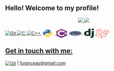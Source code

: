 ## Hello! Welcome to my profile! 

<div align="center">
  <a href="https://github.com/arthurnmachado">
  <img height="180em" src="https://github-readme-stats.vercel.app/api?username=arthurnmachado&show_icons=true&theme=dark&include_all_commits=true&count_private=true"/>
  <img height="180em" src="https://github-readme-stats.vercel.app/api/top-langs/?username=arthurnmachado&hide=scss,jupyter%20notebook&layout=compact&langs_count=7&theme=dark"/>
</div>
<div style="display: inline_block"><br>
  <img align="center" alt="Git" height="30" width="40" src="https://cdn.jsdelivr.net/gh/devicons/devicon/icons/git/git-plain.svg">
  <img align="center" alt="C" height="30" width="40" src="https://cdn.jsdelivr.net/gh/devicons/devicon/icons/c/c-original.svg">
  <img align="center" alt="C++" height="30" width="40" src="https://cdn.jsdelivr.net/gh/devicons/devicon/icons/cplusplus/cplusplus-original.svg">
  <img align="center" alt="Python" height="30" width="40" src="https://raw.githubusercontent.com/devicons/devicon/master/icons/python/python-original.svg">
  <img align="center" alt="Csharp" height="30" width="40" src="https://raw.githubusercontent.com/devicons/devicon/master/icons/csharp/csharp-original.svg">
  <img align="center" alt="PHP" height="30" width="40" src="https://raw.githubusercontent.com/devicons/devicon/v2.16.0/icons/php/php-original.svg">
  <img align="center" alt="Django" height="30" width="40" src="https://raw.githubusercontent.com/devicons/devicon/v2.16.0/icons/django/django-plain.svg">
  <img align="center" alt="Laravel" height="30" width="40" src="https://raw.githubusercontent.com/devicons/devicon/v2.16.0/icons/laravel/laravel-original.svg">
</div>

##


## Get in touch with me:

<a href="https://www.linkedin.com/in/arthurnmachado/" target="_blank"><img align="center" alt="Git" height="80" width="80" src="https://content.linkedin.com/content/dam/me/business/en-us/amp/brand-site/v2/bg/LI-Logo.svg.original.svg"></a>
| [fuginceas@gmail.com](mailto:fuginceas@gmail.com)

